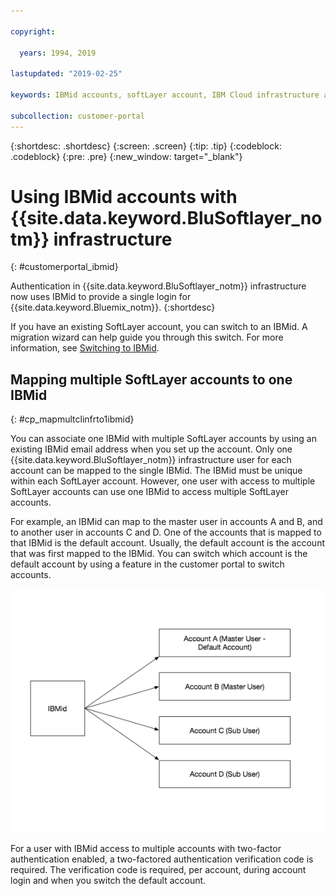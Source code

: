 ```yaml
---

copyright:

  years: 1994, 2019

lastupdated: "2019-02-25"

keywords: IBMid accounts, softLayer account, IBM Cloud infrastructure authentication

subcollection: customer-portal
---
```


{:shortdesc: .shortdesc}
{:screen: .screen}
{:tip: .tip}
{:codeblock: .codeblock}
{:pre: .pre}
{:new_window: target="_blank"}

# Using IBMid accounts with {{site.data.keyword.BluSoftlayer_notm}} infrastructure
{: #customerportal_ibmid}

Authentication in {{site.data.keyword.BluSoftlayer_notm}} infrastructure now uses IBMid to provide a single login for {{site.data.keyword.Bluemix_notm}}.
{:shortdesc}

If you have an existing SoftLayer account, you can switch to an IBMid. A migration wizard can help guide you through this switch. For more information, see [Switching to IBMid](/docs/account?topic=account-switchtoIBMid#switchtoIBMid).

## Mapping multiple SoftLayer accounts to one IBMid
{: #cp_mapmultclinfrto1ibmid}

You can associate one IBMid with multiple SoftLayer accounts by using an existing IBMid email address when you set up the account. Only one {{site.data.keyword.BluSoftlayer_notm}} infrastructure user for each account can be mapped to the single IBMid. The IBMid must be unique within each SoftLayer account. However, one user with access to multiple SoftLayer accounts can use one IBMid to access multiple SoftLayer accounts.

For example, an IBMid can map to the master user in accounts A and B, and to another user in accounts C and D. One of the accounts that is mapped to that IBMid is the default account. Usually, the default account is the account that was first mapped to the IBMid. You can switch which account is the default account by using a feature in the customer portal to switch accounts.

![Multiple SoftLayer accounts to one IBMid](images/ibmid-image.png)

For a user with IBMid access to multiple accounts with two-factor authentication enabled, a two-factored authentication verification code is required. The verification code is required, per account, during account login and when you switch the default account.
